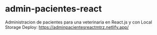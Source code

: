 # admin-pacientes-react
Administracion de pacientes para una veterinaria en React.js y con Local Storage
Deploy: https://adminpacientesreactmtrz.netlify.app/
